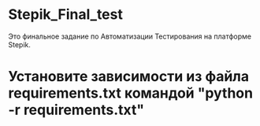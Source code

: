 # Stepik_Final_test
Это финальное задание по Автоматизации Тестирования на платформе Stepik.


# Установите зависимости из файла requirements.txt командой "python -r requirements.txt"
